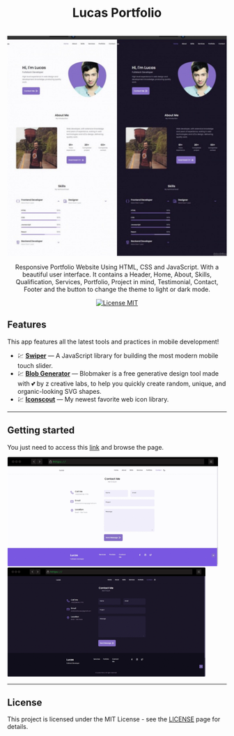 <h1 align="center">
Lucas Portfolio
</h1>

<br>
  <img src="assets/img/logo-readme.jpg" alt="Lucas - Portfolio" width="600">
<br>

<p align="center">Responsive Portfolio Website Using HTML, CSS and JavaScript. With a beautiful user interface. It contains a Header, Home, About, Skills, Qualification, Services, Portfolio, Project in mind, Testimonial, Contact, Footer and the button to change the theme to light or dark mode.</p>

<p align="center">
  <a href="https://opensource.org/licenses/MIT">
    <img src="https://img.shields.io/badge/License-MIT-blue.svg" alt="License MIT">
  </a>
</p>

<!-- [//]: # (Add your gifs/images here:)
<div>
  <img src="assets/img/gif1.gif" alt="demo" height="250">
  <img src="assets/img/gif2.gif" alt="demo" height="250">
</div>

<hr /> -->

## Features
[//]: # (Add the features of your project here:)
This app features all the latest tools and practices in mobile development!

- 💹 **[Swiper](https://swiperjs.com/)** — A JavaScript library for building the most modern mobile touch slider.
- 💹 **[Blob Generator](https://www.blobmaker.app/)** — Blobmaker is a free generative design tool made with 💕 by z creative labs, to help you quickly create random, unique, and organic-looking SVG shapes.
- 💹 **[Iconscout](https://iconscout.com/unicons)** — My newest favorite web icon library.

<hr />


## Getting started

You just need to access this [link](https://andersonlucasp.github.io/Principal-Portfolio/#home) and browse the page.

[//]: # (Add your gifs/images here:)
<div>
  <img src="assets/img/gif1.gif" alt="demo" height="250">
  <img src="assets/img/gif2.gif" alt="demo" height="250">
</div>

<hr />


## License

This project is licensed under the MIT License - see the [LICENSE](https://opensource.org/licenses/MIT) page for details.
